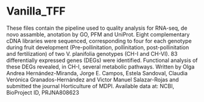 # Vanilla_TFF
These files contain the pipeline used to quality analysis for RNA-seq, de novo assamble, anotation by GO, PFM and UniProt.
Eight complementary cDNA libraries were sequenced, corresponding to four for each genotype during fruit development (Pre-pollinitation, pollinitation, post-pollinitation and fertilization) of two V. planifolia genotypes (CH-I and CH-VI).
83 differentially expressed genes (DEGs) were identified. Functional analysis of these DEGs revealed, in CH-I, several metabolic pathways.
Written by Olga Andrea Hernández-Miranda, Jorge E. Campos, Estela Sandoval, Claudia Verónica Granados-Hernández and Victor Manuel Salazar-Rojas and submitted the journal Horticulture of MDPI.
Available data at: NCBI, BioProject ID, PRJNA808623
